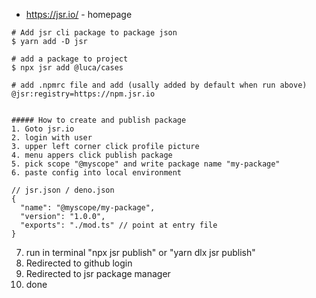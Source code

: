 * https://jsr.io/ - homepage

```shell
# Add jsr cli package to package json
$ yarn add -D jsr
```

```shell
# add a package to project
$ npx jsr add @luca/cases

# add .npmrc file and add (usally added by default when run above)
@jsr:registry=https://npm.jsr.io
```

```

##### How to create and publish package
1. Goto jsr.io
2. login with user
3. upper left corner click profile picture
4. menu appers click publish package
5. pick scope "@myscope" and write package name "my-package"
6. paste config into local environment 
```

```shell
// jsr.json / deno.json
{
  "name": "@myscope/my-package",
  "version": "1.0.0",
  "exports": "./mod.ts" // point at entry file
}
```
7. run in terminal "npx jsr publish" or "yarn dlx jsr publish"
8. Redirected to github login
9. Redirected to jsr package manager
10. done
